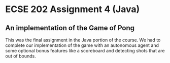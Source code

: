 # ECSE 202 Assignment 4 (Java)

## An implementation of the Game of Pong

This was the final assignment in the Java portion of the course. We had to complete our implementation of the game with an autonomous agent and some optional bonus features like a scoreboard and detecting shots that are out of bounds.
